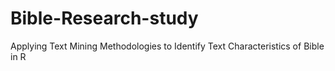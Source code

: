 # Bible-Research-study
Applying Text Mining Methodologies to Identify Text Characteristics of Bible in R
